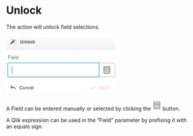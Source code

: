 # Unlock

The action will unlock field selections.

![](../.gitbook/assets/image%20%2810%29.png)

A Field can be entered manually or selected by clicking the ![](../.gitbook/assets/image%20%28123%29.png) button.

A Qlik expression can be used in the “Field” parameter by prefixing it with an equals sign.

